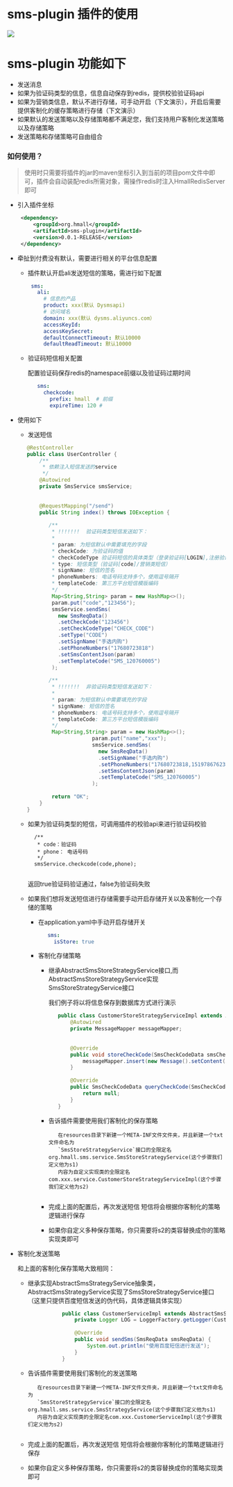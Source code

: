# sms-plugin 插件的使用

![](https://raw.githubusercontent.com/12711/picture/master/20190605225230.png)

# sms-plugin 功能如下
+ 发送消息
+ 如果为验证码类型的信息，信息自动保存到redis，提供校验验证码api
+ 如果为营销类信息，默认不进行存储，可手动开启（下文演示），开启后需要提供客制化的缓存策略进行存储（下文演示）
+ 如果默认的发送策略以及存储策略都不满足您，我们支持用户客制化发送策略以及存储策略
+ 发送策略和存储策略可自由组合

### 如何使用？
> 使用时只需要将插件的jar的maven坐标引入到当前的项目pom文件中即可，插件会自动装配redis所需对象，需操作redis时注入HmallRedisServer即可
+ 引入插件坐标
       
  ```xml
   <dependency>
       <groupId>org.hmall</groupId>
       <artifactId>sms-plugin</artifactId>
       <version>0.0.1-RELEASE</version>
   </dependency>
  ```
+ 牵扯到付费没有默认，需要进行相关的平台信息配置
  
  + 插件默认开启ali发送短信的策略，需进行如下配置
    ```yaml
     sms:
       ali:
         # 信息的产品
         product: xxx(默认 Dysmsapi)
         # 访问域名
         domain: xxx(默认 dysms.aliyuncs.com）
         accessKeyId: 
         accessKeySecret: 
         defaultConnectTimeout: 默认10000
         defaultReadTimeout: 默认10000
    ```
  + 验证码短信相关配置
    
    配置验证码保存redis的namespace前缀以及验证码过期时间
    ```yaml 
       sms:
         checkcode:
           prefix: hmall  # 前缀
           expireTime: 120 # 
    ```  
+ 使用如下
  + 发送短信
  ```java
     @RestController
     public class UserController {  
         /**
          * 依赖注入短信发送的service
          */
         @Autowired
         private SmsService smsService;
     
     
         @RequestMapping("/send")
         public String index() throws IOException {  
           
            /**
             * !!!!!!!  验证码类型短信发送如下：
             * 
             * param: 为短信默认中需要填充的字段
             * checkCode: 为验证码的值
             * checkCodeType 验证码短信的具体类型（登录验证码[LOGIN],注册验证码[REGISTER]）,最终体现在redis中的namespace
             * type: 短信类型（验证码[code]/营销类短信）
             * signName: 短信的签名  
             * phoneNumbers: 电话号码支持多个，使用逗号隔开
             * templateCode: 第三方平台短信模版编码
             */
             Map<String,String> param = new HashMap<>();
             param.put("code","123456");
             smsService.sendSms(
               new SmsReqData()
               .setCheckCode("123456")
               .setCheckCodeType("CHECK_CODE")
               .setType("CODE")
               .setSignName("手选内购")
               .setPhoneNumbers("17680723818")
               .setSmsContentJson(param)
               .setTemplateCode("SMS_120760005")
             );
           
            /**
             * !!!!!!!  非验证码类型短信发送如下：
             * 
             * param: 为短信默认中需要填充的字段
             * signName: 短信的签名  
             * phoneNumbers: 电话号码支持多个，使用逗号隔开
             * templateCode: 第三方平台短信模版编码
             */  
             Map<String,String> param = new HashMap<>();
                          param.put("name","xxx");
                          smsService.sendSms(
                            new SmsReqData()
                            .setSignName("手选内购")
                            .setPhoneNumbers("17680723818,15197867623")
                            .setSmsContentJson(param)
                            .setTemplateCode("SMS_120760005")
                          );
     
             return "OK";
         }  
     }
  ```
  + 如果为验证码类型的短信，可调用插件的校验api来进行验证码校验

    ```
      /**
       * code：验证码
       * phone： 电话号码
       */  
      smsService.checkcode(code,phone);
     
    ```
    返回true验证码验证通过，false为验证码失败
    
  + 如果我们想将发送短信进行存储需要手动开启存储开关以及客制化一个存储的策略
  
    + 在application.yaml中手动开启存储开关
      
      ```yaml
         sms:
           isStore: true
      ```
    + 客制化存储策略
      
      + 继承AbstractSmsStoreStrategyService接口,而AbstractSmsStoreStrategyService实现SmsStoreStrategyService接口
        
        我们例子将以将信息保存到数据库方式进行演示
        ```java
           public class CustomerStoreStrategyServiceImpl extends AbstractSmsStoreStrategyService {
               @Autowired
               private MessageMapper messageMapper;
           
           
               @Override
               public void storeCheckCode(SmsCheckCodeData smsCheckCodeData) {
                   messageMapper.insert(new Message().setContent(JSON.toJSONString(smsCheckCodeData)));
               }
           
               @Override
               public SmsCheckCodeData queryCheckCode(SmsCheckCodeData smsCheckCodeData) {
                   return null;
               }
           }
        ``` 
      + 告诉插件需要使用我们客制化的保存策略
        
        ```text
           在resources目录下新建一个META-INF文件文件夹，并且新建一个txt文件命名为
           `SmsStoreStrategyService`接口的全限定名org.hmall.sms.service.SmsStoreStrategyService(这个步骤我们定义他为s1)
           内容为自定义实现类的全限定名com.xxx.service.CustomerStoreStrategyServiceImpl(这个步骤我们定义他为s2)
   
        ```   
      + 完成上面的配置后，再次发送短信 短信将会根据你客制化的策略逻辑进行保存
        
      + 如果你自定义多种保存策略，你只需要将s2的类容替换成你的策略实现类即可  
     
+ 客制化发送策略
    
    和上面的客制化保存策略大致相同：
    + 继承实现AbstractSmsStrategyService抽象类，AbstractSmsStrategyService实现了SmsStoreStrategyService接口（这里只提供百度短信发送的伪代码，具体逻辑具体实现）
      ```java
                 public class CustomerServiceImpl extends AbstractSmsStrategyService {
                     private Logger LOG = LoggerFactory.getLogger(CustomerServiceImpl.class);
                 
                     @Override
                     public void sendSms(SmsReqData smsReqData) {
                         System.out.println("使用百度短信进行发送");
                     }
                 }

       ``` 
    
    + 告诉插件需要使用我们客制化的发送策略
      
      ```text
         在resources目录下新建一个META-INF文件文件夹，并且新建一个txt文件命名为
         `SmsStoreStrategyService`接口的全限定名org.hmall.sms.service.SmsStrategyService(这个步骤我们定义他为s1)
         内容为自定义实现类的全限定名com.xxx.CustomerServiceImpl(这个步骤我们定义他为s2)
     
       ``` 
    + 完成上面的配置后，再次发送短信 短信将会根据你客制化的策略逻辑进行保存
            
    + 如果你自定义多种保存策略，你只需要将s2的类容替换成你的策略实现类即可   